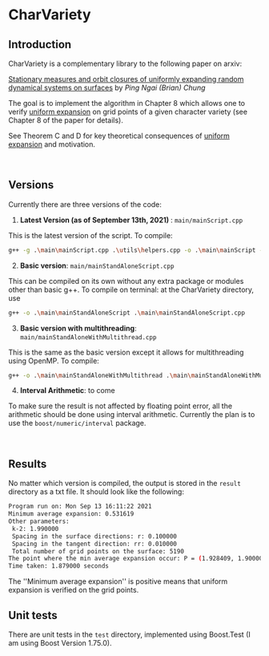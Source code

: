 # CharVariety

## Introduction

CharVariety is a complementary library to the following paper on arxiv:

[Stationary measures and orbit closures of uniformly expanding random dynamical systems on surfaces](https://arxiv.org/pdf/2006.03166.pdf) by <cite> Ping Ngai (Brian) Chung </cite>

The goal is to implement the algorithm in Chapter 8 which allows one to verify <u>uniform expansion</u> on grid points of a given character variety (see Chapter 8 of the paper for details). 

See Theorem C and D for key theoretical consequences of <u>uniform expansion</u> and motivation. 

</br>

## Versions

Currently there are three versions of the code:

1. <b>Latest Version (as of September 13th, 2021) </b>: `main/mainScript.cpp`

This is the latest version of the script. To compile:

```bash
g++ -g .\main\mainScript.cpp .\utils\helpers.cpp -o .\main\mainScript -fopenmp
```

2. <b>Basic version</b>: `main/mainStandAloneScript.cpp`

This can be compiled on its own without any extra package or modules other than basic g++. To compile on terminal: at the CharVariety directory, use

```bash
g++ -o .\main\mainStandAloneScript .\main\mainStandAloneScript.cpp
```

3. <b>Basic version with multithreading</b>: `main/mainStandAloneWithMultithread.cpp`

This is the same as the basic version except it allows for multithreading using OpenMP. To compile:

```bash
g++ -o .\main\mainStandAloneWithMultithread .\main\mainStandAloneWithMultithread.cpp -fopenmp
```

4. <b>Interval Arithmetic</b>: to come

To make sure the result is not affected by floating point error, all the arithmetic should be done using interval arithmetic. Currently the plan is to use the `boost/numeric/interval` package. 

</br>

## Results

No matter which version is compiled, the output is stored in the `result` directory as a txt file. It should look like the following:

```bash
Program run on: Mon Sep 13 16:11:22 2021
Minimum average expansion: 0.531619
Other parameters: 
 k-2: 1.990000
 Spacing in the surface directions: r: 0.100000
 Spacing in the tangent direction: rr: 0.010000
 Total number of grid points on the surface: 5190
The point where the min average expansion occur: P = (1.928409, 1.900000, 1.700000)
Time taken: 1.879000 seconds
```
The ''Minimum average expansion'' is positive means that uniform expansion is verified on the grid points. 

## Unit tests
There are unit tests in the `test` directory, implemented using Boost.Test (I am using Boost Version 1.75.0).